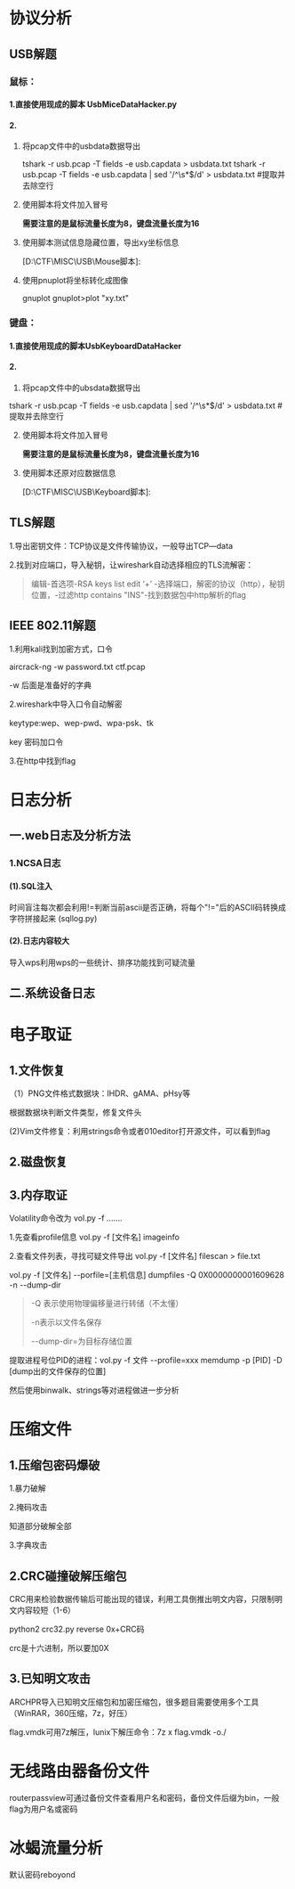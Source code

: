 # 协议分析

## USB解题

### 鼠标：

#### 1.直接使用现成的脚本 UsbMiceDataHacker.py 

#### 2.

1. 将pcap文件中的usbdata数据导出

   tshark -r usb.pcap -T fields -e usb.capdata > usbdata.txt
   tshark -r usb.pcap -T fields -e usb.capdata | sed '/^\s*$/d' > usbdata.txt #提取并去除空行

2. 使用脚本将文件加入冒号

   **需要注意的是鼠标流量长度为8，键盘流量长度为16**

3. 使用脚本测试信息隐藏位置，导出xy坐标信息

   [D:\CTF\MISC\USB\Mouse脚本]: 

   

4. 使用pnuplot将坐标转化成图像

   gnuplot
   gnuplot>plot "xy.txt"

   

###  键盘：

#### 1.直接使用现成的脚本UsbKeyboardDataHacker

#### 2.

1.  将pcap文件中的ubsdata数据导出

   tshark -r usb.pcap -T fields -e usb.capdata | sed '/^\s*$/d' > usbdata.txt #提取并去除空行

2. 使用脚本将文件加入冒号

   **需要注意的是鼠标流量长度为8，键盘流量长度为16**

3. 使用脚本还原对应数据信息

   [D:\CTF\MISC\USB\Keyboard脚本]: 



## TLS解题

1.导出密钥文件：TCP协议是文件传输协议，一般导出TCP—data

2.找到对应端口，导入秘钥，让wireshark自动选择相应的TLS流解密：

> 编辑-首选项-RSA keys list edit ‘+’ -选择端口，解密的协议（http），秘钥位置，-过滤http contains "INS"-找到数据包中http解析的flag

## IEEE 802.11解题

1.利用kali找到加密方式，口令

aircrack-ng -w password.txt ctf.pcap

-w 后面是准备好的字典

2.wireshark中导入口令自动解密

keytype:wep、wep-pwd、wpa-psk、tk

key 密码加口令

3.在http中找到flag

# 日志分析

## 一.web日志及分析方法

### 1.NCSA日志

#### (1).SQL注入

时间盲注每次都会利用!=判断当前ascii是否正确，将每个"!="后的ASCII码转换成字符拼接起来 (sqllog.py)

#### (2).日志内容较大

导入wps利用wps的一些统计、排序功能找到可疑流量

## 二.系统设备日志

# 电子取证

## 1.文件恢复

（1）PNG文件格式数据块：IHDR、gAMA、pHsy等

根据数据块判断文件类型，修复文件头

(2)Vim文件修复：利用strings命令或者010editor打开源文件，可以看到flag

## 2.磁盘恢复

## 3.内存取证

Volatility命令改为 vol.py -f .......

1.先查看profile信息 vol.py -f  [文件名] imageinfo

2.查看文件列表，寻找可疑文件导出 vol.py -f [文件名] filescan > file.txt

vol.py -f [文件名] --porfile=[主机信息] dumpfiles -Q 0X0000000001609628 -n --dump-dir

> -Q 表示使用物理偏移量进行转储（不太懂）
>
> -n表示以文件名保存 
>
> --dump-dir=为目标存储位置



提取进程号位PID的进程：vol.py -f 文件 --profile=xxx memdump -p [PID] -D [dump出的文件保存的位置] 

然后使用binwalk、strings等对进程做进一步分析

# 压缩文件

## 1.压缩包密码爆破

1.暴力破解

2.掩码攻击

知道部分破解全部

3.字典攻击

## 2.CRC碰撞破解压缩包

CRC用来检验数据传输后可能出现的错误，利用工具倒推出明文内容，只限制明文内容较短（1-6）

python2 crc32.py reverse 0x+CRC码

crc是十六进制，所以要加0X

## 3.已知明文攻击

ARCHPR导入已知明文压缩包和加密压缩包，很多题目需要使用多个工具（WinRAR，360压缩，7z，好压）



flag.vmdk可用7z解压，lunix下解压命令：7z  x flag.vmdk -o./



# 无线路由器备份文件

routerpassview可通过备份文件查看用户名和密码，备份文件后缀为bin，一般flag为用户名或密码

# 冰蝎流量分析

默认密码reboyond
